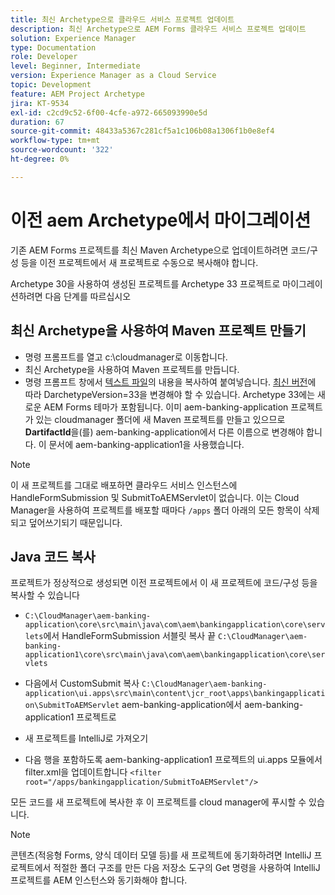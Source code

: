 ```yaml
---
title: 최신 Archetype으로 클라우드 서비스 프로젝트 업데이트
description: 최신 Archetype으로 AEM Forms 클라우드 서비스 프로젝트 업데이트
solution: Experience Manager
type: Documentation
role: Developer
level: Beginner, Intermediate
version: Experience Manager as a Cloud Service
topic: Development
feature: AEM Project Archetype
jira: KT-9534
exl-id: c2cd9c52-6f00-4cfe-a972-665093990e5d
duration: 67
source-git-commit: 48433a5367c281cf5a1c106b08a1306f1b0e8ef4
workflow-type: tm+mt
source-wordcount: '322'
ht-degree: 0%

---
```


# 이전 aem Archetype에서 마이그레이션

기존 AEM Forms 프로젝트를 최신 Maven Archetype으로 업데이트하려면 코드/구성 등을 이전 프로젝트에서 새 프로젝트로 수동으로 복사해야 합니다.

Archetype 30을 사용하여 생성된 프로젝트를 Archetype 33 프로젝트로 마이그레이션하려면 다음 단계를 따르십시오

## 최신 Archetype을 사용하여 Maven 프로젝트 만들기

* 명령 프롬프트를 열고 c:\cloudmanager로 이동합니다.
* 최신 Archetype을 사용하여 Maven 프로젝트를 만듭니다.
* 명령 프롬프트 창에서 [텍스트 파일](assets/creating-maven-project.txt)의 내용을 복사하여 붙여넣습니다. [최신 버전](https://github.com/adobe/aem-project-archetype/releases)에 따라 DarchetypeVersion=33을 변경해야 할 수 있습니다. Archetype 33에는 새로운 AEM Forms 테마가 포함됩니다.
이미 aem-banking-application 프로젝트가 있는 cloudmanager 폴더에 새 Maven 프로젝트를 만들고 있으므로 **DartifactId**&#x200B;을(를) aem-banking-application에서 다른 이름으로 변경해야 합니다. 이 문서에 aem-banking-application1을 사용했습니다.

>[!NOTE]
>
>이 새 프로젝트를 그대로 배포하면 클라우드 서비스 인스턴스에 HandleFormSubmission 및 SubmitToAEMServlet이 없습니다. 이는 Cloud Manager을 사용하여 프로젝트를 배포할 때마다 `/apps` 폴더 아래의 모든 항목이 삭제되고 덮어쓰기되기 때문입니다.

## Java 코드 복사

프로젝트가 정상적으로 생성되면 이전 프로젝트에서 이 새 프로젝트에 코드/구성 등을 복사할 수 있습니다

* ```C:\CloudManager\aem-banking-application\core\src\main\java\com\aem\bankingapplication\core\servlets```에서 HandleFormSubmission 서블릿 복사
끝
  ```C:\CloudManager\aem-banking-application1\core\src\main\java\com\aem\bankingapplication\core\servlets```

* 다음에서 CustomSubmit 복사
  ```C:\CloudManager\aem-banking-application\ui.apps\src\main\content\jcr_root\apps\bankingapplication\SubmitToAEMServlet``` aem-banking-application에서 aem-banking-application1 프로젝트로

* 새 프로젝트를 IntelliJ로 가져오기

* 다음 행을 포함하도록 aem-banking-application1 프로젝트의 ui.apps 모듈에서 filter.xml을 업데이트합니다
  ```<filter root="/apps/bankingapplication/SubmitToAEMServlet"/>```

모든 코드를 새 프로젝트에 복사한 후 이 프로젝트를 cloud manager에 푸시할 수 있습니다.

>[!NOTE]
>
>콘텐츠(적응형 Forms, 양식 데이터 모델 등)를 새 프로젝트에 동기화하려면 IntelliJ 프로젝트에서 적절한 폴더 구조를 만든 다음 저장소 도구의 Get 명령을 사용하여 IntelliJ 프로젝트를 AEM 인스턴스와 동기화해야 합니다.
